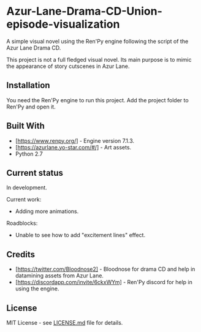 # Azur-Lane-Drama-CD-Union-episode-visualization
A simple visual novel using the Ren'Py engine following the script of the Azur Lane Drama CD.

This project is not a full fledged visual novel. Its main purpose is to mimic the appearance of story cutscenes in Azur Lane.

## Installation

You need the Ren'Py engine to run this project. Add the project folder to Ren'Py and open it.

## Built With

* [https://www.renpy.org/] - Engine version 7.1.3.
* [https://azurlane.yo-star.com/#/] - Art assets.
* Python 2.7

## Current status

In development.

Current work:
* Adding more animations.

Roadblocks:
* Unable to see how to add "excitement lines" effect.

## Credits

* [https://twitter.com/Bloodnose2] - Bloodnose for drama CD and help in datamining assets from Azur Lane.
* [https://discordapp.com/invite/6ckxWYm] - Ren'Py discord for help in using the engine.

## License

MIT License - see [LICENSE.md](LICENSE.md) file for details.
